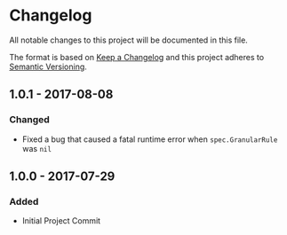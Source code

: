 # Changelog
All notable changes to this project will be documented in this file.

The format is based on [Keep a Changelog](http://keepachangelog.com/en/1.0.0/)
and this project adheres to [Semantic Versioning](http://semver.org/spec/v2.0.0.html).

## 1.0.1 - 2017-08-08
### Changed
- Fixed a bug that caused a fatal runtime error when `spec.GranularRule` was `nil`

## 1.0.0 - 2017-07-29
### Added
- Initial Project Commit